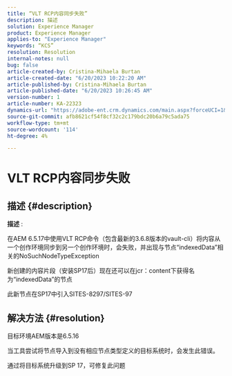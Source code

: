 ```yaml
---
title: “VLT RCP内容同步失败”
description: 描述
solution: Experience Manager
product: Experience Manager
applies-to: "Experience Manager"
keywords: “KCS”
resolution: Resolution
internal-notes: null
bug: false
article-created-by: Cristina-Mihaela Burtan
article-created-date: "6/20/2023 10:22:20 AM"
article-published-by: Cristina-Mihaela Burtan
article-published-date: "6/20/2023 10:26:45 AM"
version-number: 1
article-number: KA-22323
dynamics-url: "https://adobe-ent.crm.dynamics.com/main.aspx?forceUCI=1&pagetype=entityrecord&etn=knowledgearticle&id=b62e9753-540f-ee11-8f6d-6045bd0063aa"
source-git-commit: afb8621cf54f8cf32c2c179bdc20b6a79c5ada75
workflow-type: tm+mt
source-wordcount: '114'
ht-degree: 4%

---
```


# VLT RCP内容同步失败

## 描述 {#description}


<b>描述</b> :

在AEM 6.5.17中使用VLT RCP命令（包含最新的3.6.8版本的vault-cli）将内容从一个创作环境同步到另一个创作环境时，会失败，并出现与节点“indexedData”相关的NoSuchNodeTypeException

新创建的内容片段（安装SP17后）现在还可以在jcr：content下获得名为“indexedData”的节点

此新节点在SP17中引入SITES-8297/SITES-97


## 解决方法 {#resolution}


目标环境AEM版本是6.5.16

当工具尝试将节点导入到没有相应节点类型定义的目标系统时，会发生此错误。

通过将目标系统升级到SP 17，可修复此问题


